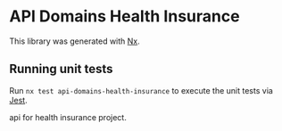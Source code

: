 <!-- gitbook-ignore -->

# API Domains Health Insurance

This library was generated with [Nx](https://nx.dev).

## Running unit tests

Run `nx test api-domains-health-insurance` to execute the unit tests via [Jest](https://jestjs.io).

api for health insurance project.
